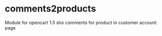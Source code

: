 comments2products
=================

Module for opencart 1.5 sho comments for product in customer account page
